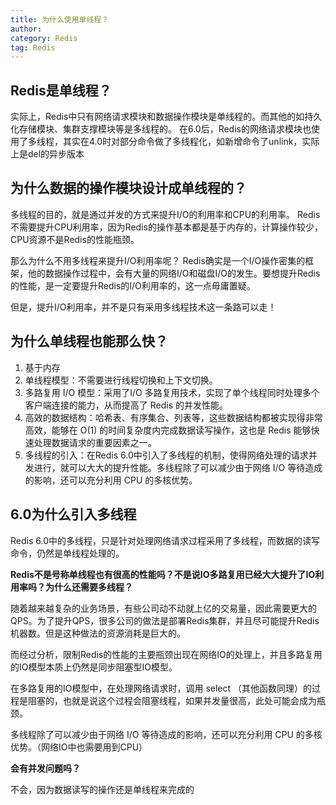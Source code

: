```yaml
---
title: 为什么使用单线程？
author:
category: Redis
tag: Redis
---
```


## Redis是单线程？

实际上，Redis中只有网络请求模块和数据操作模块是单线程的。而其他的如持久化存储模块、集群支撑模块等是多线程的。
在6.0后，Redis的网络请求模块也使用了多线程，其实在4.0时对部分命令做了多线程化，如新增命令了unlink，实际上是del的异步版本

## 为什么数据的操作模块设计成单线程的？

多线程的目的，就是通过并发的方式来提升I/O的利用率和CPU的利用率。
Redis不需要提升CPU利用率，因为Redis的操作基本都是基于内存的，计算操作较少，CPU资源不是Redis的性能瓶颈。

那么为什么不用多线程来提升I/O利用率呢？
Redis确实是一个I/O操作密集的框架，他的数据操作过程中，会有大量的网络I/O和磁盘I/O的发生。要想提升Redis的性能，是一定要提升Redis的I/O利用率的，这一点毋庸置疑。

但是，提升I/O利用率，并不是只有采用多线程技术这一条路可以走！

## 为什么单线程也能那么快？

1. 基于内存
2. 单线程模型：不需要进行线程切换和上下文切换。
3. 多路复用 I/O 模型：采用了I/O 多路复用技术，实现了单个线程同时处理多个客户端连接的能力，从而提高了 Redis 的并发性能。
4. 高效的数据结构：哈希表、有序集合、列表等，这些数据结构都被实现得非常高效，能够在 O(1) 的时间复杂度内完成数据读写操作，这也是
   Redis 能够快速处理数据请求的重要因素之一。
5. 多线程的引入：在Redis 6.0中引入了多线程的机制，使得网络处理的请求并发进行，就可以大大的提升性能。多线程除了可以减少由于网络
   I/O 等待造成的影响，还可以充分利用 CPU 的多核优势。

## 6.0为什么引入多线程

Redis 6.0中的多线程，只是针对处理网络请求过程采用了多线程，而数据的读写命令，仍然是单线程处理的。

**Redis不是号称单线程也有很高的性能吗？不是说IO多路复用已经大大提升了IO利用率吗？为什么还需要多线程？**

随着越来越复杂的业务场景，有些公司动不动就上亿的交易量，因此需要更大的
QPS。为了提升QPS，很多公司的做法是部署Redis集群，并且尽可能提升Redis机器数。但是这种做法的资源消耗是巨大的。

而经过分析，限制Redis的性能的主要瓶颈出现在网络IO的处理上，并且多路复用的IO模型本质上仍然是同步阻塞型IO模型。

在多路复用的IO模型中，在处理网络请求时，调用 select （其他函数同理）的过程是阻塞的，也就是说这个过程会阻塞线程，如果并发量很高，此处可能会成为瓶颈。

多线程除了可以减少由于网络 I/O 等待造成的影响，还可以充分利用 CPU 的多核优势。（网络IO中也需要用到CPU）

**会有并发问题吗？**

不会，因为数据读写的操作还是单线程来完成的





